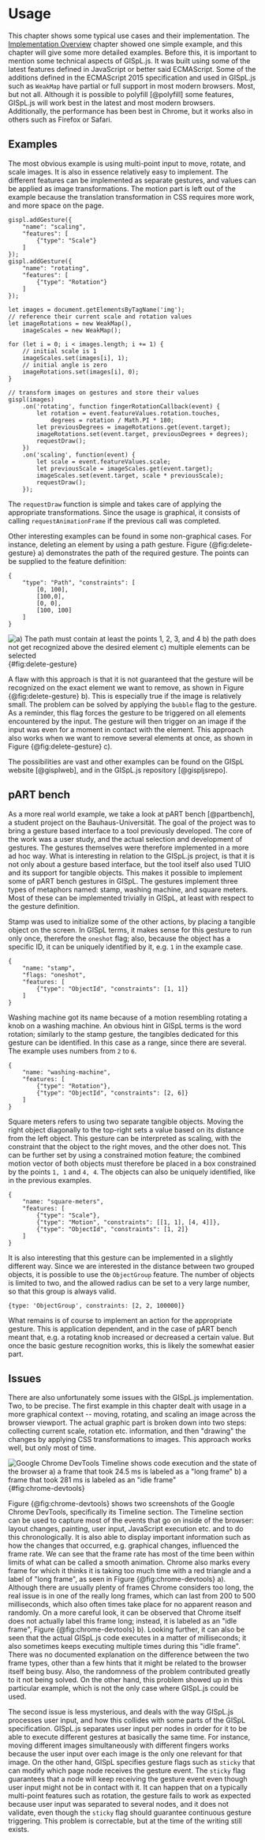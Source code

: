 # Usage

This chapter shows some typical use cases and their implementation. The [Implementation Overview](#implementation-overview) chapter showed one simple example, and this chapter will give some more detailed examples. Before this, it is important to mention some technical aspects of GISpL.js. It was built using some of the latest features defined in JavaScript or better said ECMAScript. Some of the additions defined in the ECMAScript 2015 specification and used in GISpL.js such as `WeakMap` have partial or full support in most modern browsers. Most, but not all. Although it is possible to polyfill [@polyfill] some features, GISpL.js will work best in the latest and most modern browsers. Additionally, the performance has been best in Chrome, but it works also in others such as Firefox or Safari.

## Examples

The most obvious example is using multi-point input to move, rotate, and scale images. It is also in essence relatively easy to implement. The different features can be implemented as separate gestures, and values can be applied as image transformations. The motion part is left out of the example because the translation transformation in CSS requires more work, and more space on the page.

```
gispl.addGesture({
    "name": "scaling",
    "features": [
        {"type": "Scale"}
    ]
});
gispl.addGesture({
    "name": "rotating",
    "features": [
        {"type": "Rotation"}
    ]
});

let images = document.getElementsByTagName('img');
// reference their current scale and rotation values
let imageRotations = new WeakMap(),
    imageScales = new WeakMap();

for (let i = 0; i < images.length; i += 1) {
    // initial scale is 1
    imageScales.set(images[i], 1);
    // initial angle is zero
    imageRotations.set(images[i], 0);
}

// transform images on gestures and store their values
gispl(images)
    .on('rotating', function fingerRotationCallback(event) {
        let rotation = event.featureValues.rotation.touches,
            degrees = rotation / Math.PI * 180;
        let previousDegrees = imageRotations.get(event.target);
        imageRotations.set(event.target, previousDegrees + degrees);
        requestDraw();
    })
    .on('scaling', function(event) {
        let scale = event.featureValues.scale;
        let previousScale = imageScales.get(event.target);
        imageScales.set(event.target, scale * previousScale);
        requestDraw();
    });
```

The `requestDraw` function is simple and takes care of applying the appropriate transformations. Since the usage is graphical, it consists of calling `requestAnimationFrame` if the previous call was completed.

Other interesting examples can be found in some non-graphical cases. For instance, deleting an element by using a path gesture. Figure {@fig:delete-gesture} a) demonstrates the path of the required gesture. The points can be supplied to the feature definition:

```
{
    "type": "Path", "constraints": [
        [0, 100],
        [100,0], 
        [0, 0],
        [100, 100]
    ]
}
```

![a) The path must contain at least the points 1, 2, 3, and 4
b) the path does not get recognized above the desired element
c) multiple elements can be selected](./figures/delete-gesture.jpeg){#fig:delete-gesture}

A flaw with this approach is that it is not guaranteed that the gesture will be recognized on the exact element we want to remove, as shown in Figure {@fig:delete-gesture} b). This is especially true if the image is relatively small. The problem can be solved by applying the `bubble` flag to the gesture. As a reminder, this flag forces the gesture to be triggered on all elements encountered by the input. The gesture will then trigger on an image if the input was even for a moment in contact with the element. This approach also works when we want to remove several elements at once, as shown in Figure {@fig:delete-gesture} c).

The possibilities are vast and other examples can be found on the GISpL website [@gisplweb], and in the GISpL.js repository [@gispljsrepo].

## pART bench

As a more real world example, we take a look at pART bench [@partbench], a student project on the Bauhaus-Universität. The goal of the project was to bring a gesture based interface to a tool previously developed. The core of the work was a user study, and the actual selection and development of gestures. The gestures themselves were therefore implemented in a more ad hoc way. What is interesting in relation to the GISpL.js project, is that it is not only about a gesture based interface, but the tool itself also used TUIO and its support for tangible objects. This makes it possible to implement some of pART bench gestures in GISpL. The gestures implement three types of metaphors named: stamp, washing machine, and square meters. Most of these can be implemented trivially in GISpL, at least with respect to the gesture definition.

Stamp was used to initialize some of the other actions, by placing a tangible object on the screen. In GISpL terms, it makes sense for this gesture to run only once, therefore the `oneshot` flag; also, because the object has a specific ID, it can be uniquely identified by it, e.g. `1` in the example case.

```
{
    "name: "stamp",
    "flags: "oneshot",
    "features: [
        {"type": "ObjectId", "constraints": [1, 1]}
    ]
}
```

Washing machine got its name because of a motion resembling rotating a knob on a washing machine. An obvious hint in GISpL terms is the word rotation; similarly to the stamp gesture, the tangibles dedicated for this gesture can be identified. In this case as a range, since there are several. The example uses numbers from `2` to `6`.

```
{
    "name: "washing-machine",
    "features: [
        {"type": "Rotation"},
        {"type": "ObjectId", "constraints": [2, 6]}
    ]
}
```

Square meters refers to using two separate tangible objects. Moving the right object diagonally to the top-right sets a value based on its distance from the left object. This gesture can be interpreted as scaling, with the constraint that the object to the right moves, and the other does not. This can be further set by using a constrained motion feature; the combined motion vector of both objects must therefore be placed in a box constrained by the points `1, 1` and `4, 4`. The objects can also be uniquely identified, like in the previous examples.

```
{
    "name: "square-meters",
    "features: [
        {"type": "Scale"},
        {"type": "Motion", "constraints": [[1, 1], [4, 4]]},
        {"type": "ObjectId", "constraints": [1, 2]}
    ]
}
```

It is also interesting that this gesture can be implemented in a slightly different way. Since we are interested in the distance between two grouped objects, it is possible to use the `ObjectGroup` feature. The number of objects is limited to two, and the allowed radius can be set to a very large number, so that this group is always valid.

```
{type: 'ObjectGroup', constraints: [2, 2, 100000]}
```

What remains is of course to implement an action for the appropriate gesture. This is application dependent, and in the case of pART bench meant that, e.g. a rotating knob increased or decreased a certain value. But once the basic gesture recognition works, this is likely the somewhat easier part.

## Issues

There are also unfortunately some issues with the GISpL.js implementation. Two, to be precise. The first example in this chapter dealt with usage in a more graphical context -- moving, rotating, and scaling an image across the browser viewport. The actual graphic part is broken down into two steps: collecting current scale, rotation etc. information, and then "drawing" the changes by applying CSS transformations to images. This approach works well, but only most of time.

![Google Chrome DevTools Timeline shows code execution and the state of the browser
a) a frame that took 24.5 ms is labeled as a "long frame"
b) a frame that took 281 ms is labeled as an "idle frame"](./figures/chrome-devtools.png){#fig:chrome-devtools}

Figure {@fig:chrome-devtools} shows two screenshots of the Google Chrome DevTools, specifically its Timeline section. The Timeline section can be used to capture most of the events that go on inside of the browser: layout changes, painting, user input, JavaScript execution etc. and to do this chronologically. It is also able to display important information such as how the changes that occurred, e.g. graphical changes, influenced the frame rate. We can see that the frame rate has most of the time been within limits of what can be called a smooth animation. Chrome also marks every frame for which it thinks it is taking too much time with a red triangle and a label of "long frame", as seen in Figure {@fig:chrome-devtools} a). Although there are usually plenty of frames Chrome considers too long, the real issue is in one of the really long frames, which can last from 200 to 500 milliseconds, which also often times take place for no apparent reason and randomly. On a more careful look, it can be observed that Chrome itself does not actually label this frame long; instead, it is labeled as an "idle frame", Figure {@fig:chrome-devtools} b). Looking further, it can also be seen that the actual GISpL.js code executes in a matter of milliseconds; it also sometimes keeps executing multiple times during this "idle frame". There was no documented explanation on the difference between the two frame types, other than a few hints that it might be related to the browser itself being busy. Also, the randomness of the problem contributed greatly to it not being solved. On the other hand, this problem showed up in this particular example, which is not the only case where GISpL.js could be used.

The second issue is less mysterious, and deals with the way GISpL.js processes user input, and how this collides with some parts of the GISpL specification. GISpL.js separates user input per nodes in order for it to be able to execute different gestures at basically the same time. For instance, moving different images simultaneously with different fingers works because the user input over each image is the only one relevant for that image. On the other hand, GISpL specifies gesture flags such as `sticky` that can modify which page node receives the gesture event. The `sticky` flag guarantees that a node will keep receiving the gesture event even though user input might not be in contact with it. It can happen that on a typically multi-point features such as rotation, the gesture fails to work as expected because user input was separated to several nodes, and it does not validate, even though the `sticky` flag should guarantee continuous gesture triggering. This problem is correctable, but at the time of the writing still exists.
